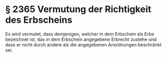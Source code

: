 # § 2365 Vermutung der Richtigkeit des Erbscheins
Es wird vermutet, dass demjenigen, welcher in dem Erbschein als Erbe bezeichnet ist, das in dem Erbschein angegebene Erbrecht zustehe und dass er nicht durch andere als die angegebenen Anordnungen beschränkt sei.